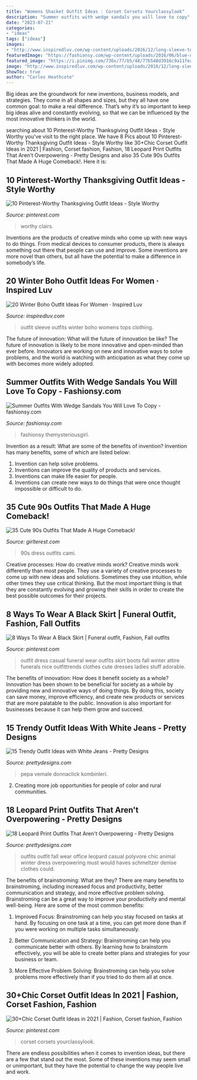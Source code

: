 ```yaml
---
title: "Womens Shacket Outfit Ideas : Corset Corsets Yourclassylook"
description: "Summer outfits with wedge sandals you will love to copy"
date: "2023-07-21"
categories:
- "ideas"
tags: ["ideas"]
images:
- "http://www.inspiredluv.com/wp-content/uploads/2016/12/long-sleeve-top-outfit-women.jpg"
featuredImage: "https://fashionsy.com/wp-content/uploads/2016/06/blue-dress-1.jpg"
featured_image: "https://i.pinimg.com/736x/77/b5/48/77b548d3916c9a11feaffd52bfe7c648.jpg"
image: "http://www.inspiredluv.com/wp-content/uploads/2016/12/long-sleeve-top-outfit-women.jpg"
ShowToc: true
author: "Carlos Heathcote"
---
```



Big ideas are the groundwork for new inventions, business models, and strategies. They come in all shapes and sizes, but they all have one common goal: to make a real difference. That’s why it’s so important to keep big ideas alive and constantly evolving, so that we can be influenced by the most innovative thinkers in the world.

	

		
searching about 10 Pinterest-Worthy Thanksgiving Outfit Ideas - Style Worthy you've visit to the right place. We have 8 Pics about 10 Pinterest-Worthy Thanksgiving Outfit Ideas - Style Worthy like 30+Chic Corset Outfit Ideas in 2021 | Fashion, Corset fashion, Fashion, 18 Leopard Print Outfits That Aren&#039;t Overpowering - Pretty Designs and also 35 Cute 90s Outfits That Made A Huge Comeback!. Here it is:
		
    
## 10 Pinterest-Worthy Thanksgiving Outfit Ideas - Style Worthy

<img loading=lazy src="https://i.pinimg.com/736x/f7/9d/d8/f79dd801c9b26e4fae1aa29e2a0f5b48.jpg" onerror="this.onerror=null;this.src='https://tse1.mm.bing.net/th?id=OIP.D9Cja0yXrSoUF56-3jIocQHaLH&amp;pid=15.1';" alt="10 Pinterest-Worthy Thanksgiving Outfit Ideas - Style Worthy">

_Source: pinterest.com_

>worthy clairs. 

	

Inventions are the products of creative minds who come up with new ways to do things. From medical devices to consumer products, there is always something out there that people can use and improve. Some inventions are more novel than others, but all have the potential to make a difference in somebody’s life.

    
## 20 Winter Boho Outfit Ideas For Women · Inspired Luv

<img loading=lazy src="http://www.inspiredluv.com/wp-content/uploads/2016/12/long-sleeve-top-outfit-women.jpg" onerror="this.onerror=null;this.src='https://tse1.mm.bing.net/th?id=OIP.v1iQl5Hu_HzfDEW1fYSVqgHaLH&amp;pid=15.1';" alt="20 Winter Boho Outfit Ideas For Women · Inspired Luv">

_Source: inspiredluv.com_

>outfit sleeve outfits winter boho womens tops clothing. 

	

The future of innovation: What will the future of innovation be like?
The future of innovation is likely to be more innovative and open-minded than ever before. Innovators are working on new and innovative ways to solve problems, and the world is watching with anticipation as what they come up with becomes more widely adopted.

    
## Summer Outfits With Wedge Sandals You Will Love To Copy - Fashionsy.com

<img loading=lazy src="https://fashionsy.com/wp-content/uploads/2016/06/blue-dress-1.jpg" onerror="this.onerror=null;this.src='https://tse3.mm.bing.net/th?id=OIP.pEaXBJ13kz0KkcdIlQNJ1gHaLH&amp;pid=15.1';" alt="Summer Outfits With Wedge Sandals You Will Love To Copy - fashionsy.com">

_Source: fashionsy.com_

>fashionsy themysteriousgirl. 

	

Invention as a result: What are some of the benefits of invention?
Invention has many benefits, some of which are listed below: 
1. Invention can help solve problems. 
2. Inventions can improve the quality of products and services. 
3. Inventions can make life easier for people. 
4. Inventions can create new ways to do things that were once thought impossible or difficult to do.

    
## 35 Cute 90s Outfits That Made A Huge Comeback!

<img loading=lazy src="http://girlterest.com/wp-content/uploads/2017/05/7-The-Cami-Dress.jpg" onerror="this.onerror=null;this.src='https://tse4.mm.bing.net/th?id=OIP.UcOvAciwHslwLQkxyReXowHaLG&amp;pid=15.1';" alt="35 Cute 90s Outfits That Made A Huge Comeback!">

_Source: girlterest.com_

>90s dress outfits cami. 

	

Creative processes: How do creative minds work?
Creative minds work differently than most people. They use a variety of creative processes to come up with new ideas and solutions. Sometimes they use intuition, while other times they use critical thinking. But the most important thing is that they are constantly evolving and growing their skills in order to create the best possible outcomes for their projects.

    
## 8 Ways To Wear A Black Skirt | Funeral Outfit, Fashion, Fall Outfits

<img loading=lazy src="https://i.pinimg.com/736x/ec/bf/b8/ecbfb857263848024f7364638e1b91f6.jpg" onerror="this.onerror=null;this.src='https://tse3.mm.bing.net/th?id=OIP.Uh5vNR_OcoBFXJfdb8EwPAHaLM&amp;pid=15.1';" alt="8 Ways To Wear A Black Skirt | Funeral outfit, Fashion, Fall outfits">

_Source: pinterest.com_

>outfit dress casual funeral wear outfits skirt boots fall winter attire funerals nice outfittrends clothes cute dresses ladies stuff adorable. 

	

The benefits of innovation: How does it benefit society as a whole?
Innovation has been shown to be beneficial for society as a whole by providing new and innovative ways of doing things. By doing this, society can save money, improve efficiency, and create new products or services that are more palatable to the public. Innovation is also important for businesses because it can help them grow and succeed.

    
## 15 Trendy Outfit Ideas With White Jeans - Pretty Designs

<img loading=lazy src="http://www.prettydesigns.com/wp-content/uploads/2014/06/White-Jeans-Outfit-Idea-with-Plaid-Blouse.jpg" onerror="this.onerror=null;this.src='https://tse1.mm.bing.net/th?id=OIP.b_5ACRFrs47ahJ_A3HeFdgHaLG&amp;pid=15.1';" alt="15 Trendy Outfit Ideas with White Jeans - Pretty Designs">

_Source: prettydesigns.com_

>pepa vemale donnaclick kombinleri. 

	

2. Creating more job opportunities for people of color and rural communities. 

    
## 18 Leopard Print Outfits That Aren&#039;t Overpowering - Pretty Designs

<img loading=lazy src="http://www.prettydesigns.com/wp-content/uploads/2017/01/18-leopard-print-outfits-that-arent-overpowering.jpg" onerror="this.onerror=null;this.src='https://tse2.mm.bing.net/th?id=OIP.T2QtcIfI_9uLE8wPI5I6iQHaLT&amp;pid=15.1';" alt="18 Leopard Print Outfits That Aren&#039;t Overpowering - Pretty Designs">

_Source: prettydesigns.com_

>outfits outfit fall wear office leopard casual polyvore chic animal winter dress overpowering must would haves schmeltzer denise clothes could. 

	

The benefits of brainstroming: What are they?
There are many benefits to brainstroming, including increased focus and productivity, better communication and strategy, and more effective problem solving. Brainstroming can be a great way to improve your productivity and mental well-being. Here are some of the most common benefits: 
1. Improved Focus: Brainstroming can help you stay focused on tasks at hand. By focusing on one task at a time, you can get more done than if you were working on multiple tasks simultaneously. 

2. Better Communication and Strategy: Brainstroming can help you communicate better with others. By learning how to brainstorm effectively, you will be able to create better plans and strategies for your business or team. 

3. More Effective Problem Solving: Brainstroming can help you solve problems more effectively than if you tried to do them all at once.

    
## 30+Chic Corset Outfit Ideas In 2021 | Fashion, Corset Fashion, Fashion

<img loading=lazy src="https://i.pinimg.com/736x/77/b5/48/77b548d3916c9a11feaffd52bfe7c648.jpg" onerror="this.onerror=null;this.src='https://tse1.mm.bing.net/th?id=OIP.fHfWG8wdiHKNzP3e_9ffzgHaLH&amp;pid=15.1';" alt="30+Chic Corset Outfit Ideas in 2021 | Fashion, Corset fashion, Fashion">

_Source: pinterest.com_

>corset corsets yourclassylook. 

	

There are endless possibilities when it comes to invention ideas, but there are a few that stand out the most. Some of these inventions may seem small or unimportant, but they have the potential to change the way people live and work.

